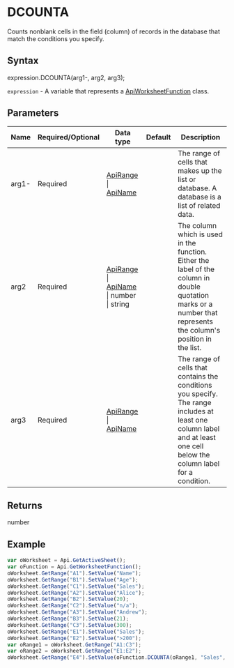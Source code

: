# DCOUNTA

Counts nonblank cells in the field (column) of records in the database that match the conditions you specify.

## Syntax

expression.DCOUNTA(arg1-, arg2, arg3);

`expression` - A variable that represents a [ApiWorksheetFunction](../ApiWorksheetFunction.md) class.

## Parameters

| **Name** | **Required/Optional** | **Data type** | **Default** | **Description** |
| ------------- | ------------- | ------------- | ------------- | ------------- |
| arg1- | Required | [ApiRange](../../ApiRange/ApiRange.md) &#124; [ApiName](../../ApiName/ApiName.md) |  | The range of cells that makes up the list or database. A database is a list of related data. |
| arg2 | Required | [ApiRange](../../ApiRange/ApiRange.md) &#124; [ApiName](../../ApiName/ApiName.md) &#124; number &#124; string |  | The column which is used in the function. Either the label of the column in double quotation marks or a number that represents the column's position in the list. |
| arg3 | Required | [ApiRange](../../ApiRange/ApiRange.md) &#124; [ApiName](../../ApiName/ApiName.md) |  | The range of cells that contains the conditions you specify. The range includes at least one column label and at least one cell below the column label for a condition. |

## Returns

number

## Example



```javascript
var oWorksheet = Api.GetActiveSheet();
var oFunction = Api.GetWorksheetFunction();
oWorksheet.GetRange("A1").SetValue("Name");
oWorksheet.GetRange("B1").SetValue("Age");
oWorksheet.GetRange("C1").SetValue("Sales");
oWorksheet.GetRange("A2").SetValue("Alice");
oWorksheet.GetRange("B2").SetValue(20);
oWorksheet.GetRange("C2").SetValue("n/a");
oWorksheet.GetRange("A3").SetValue("Andrew");
oWorksheet.GetRange("B3").SetValue(21);
oWorksheet.GetRange("C3").SetValue(300);
oWorksheet.GetRange("E1").SetValue("Sales");
oWorksheet.GetRange("E2").SetValue(">200");
var oRange1 = oWorksheet.GetRange("A1:C3");
var oRange2 = oWorksheet.GetRange("E1:E2");
oWorksheet.GetRange("E4").SetValue(oFunction.DCOUNTA(oRange1, "Sales", oRange2));
```
